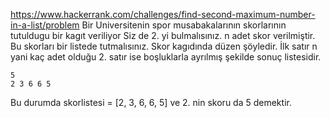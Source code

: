 https://www.hackerrank.com/challenges/find-second-maximum-number-in-a-list/problem
Bir Universitenin spor musabakalarının skorlarının tutuldugu bir kagıt veriliyor
Siz de 2. yi bulmalısınız. n adet skor verilmiştir. Bu skorları bir listede tutmalısınız.
Skor kagıdında düzen şöyledir. 
İlk satır n yani kaç adet olduğu 2. satır ise boşluklarla ayrılmış şekilde sonuç listesidir.
``` 
5
2 3 6 6 5
```
Bu durumda skorlistesi = [2, 3, 6, 6, 5] ve 2. nin skoru da 5 demektir.
